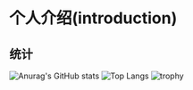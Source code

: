 # 个人介绍(introduction)

## 统计
![Anurag's GitHub stats](https://github-readme-stats.vercel.app/api?username=littledyc)
![Top Langs](https://github-readme-stats.vercel.app/api/top-langs/?username=littledyc)
![trophy](https://github-profile-trophy.vercel.app/?username=littledyc)
